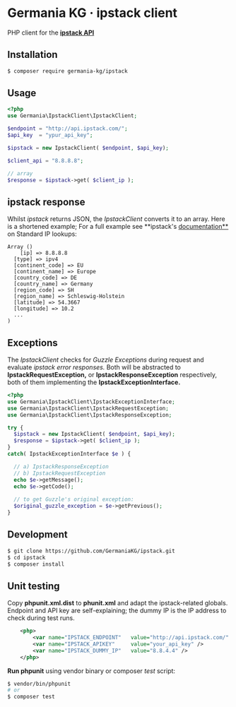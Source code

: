 # Germania KG · ipstack client

PHP client for the [**ipstack API**](https://ipstack.com/)



## Installation

```bash
$ composer require germania-kg/ipstack
```



## Usage

```php
<?php
use Germania\IpstackClient\IpstackClient;

$endpoint = "http://api.ipstack.com/";
$api_key  = "ypur_api_key";

$ipstack = new IpstackClient( $endpoint, $api_key);

$client_api = "8.8.8.8";

// array
$response = $ipstack->get( $client_ip );
```



## ipstack response

Whilst *ipstack* returns JSON, the *IpstackClient* converts it to an array. Here is a shortened example; For a full example see **ipstack's [documentation**](https://ipstack.com/documentation#standard) on Standard IP lookups: 

    Array ()
    	[ip] => 8.8.8.8
      [type] => ipv4
      [continent_code] => EU
      [continent_name] => Europe
      [country_code] => DE
      [country_name] => Germany
      [region_code] => SH
      [region_name] => Schleswig-Holstein
      [latitude] => 54.3667
      [longitude] => 10.2
      ...
    )


## Exceptions

The *IpstackClient* checks for *Guzzle Exceptions* during request and evaluate *ipstack error responses.* Both will be abstracted to **IpstackRequestException,** or **IpstackResponseException** respectively, both of them  implementing the **IpstackExceptionInterface.**

```php
<?php
use Germania\IpstackClient\IpstackExceptionInterface;
use Germania\IpstackClient\IpstackRequestException;
use Germania\IpstackClient\IpstackResponseException;

try {
  $ipstack = new IpstackClient( $endpoint, $api_key);
  $response = $ipstack->get( $client_ip );
}
catch( IpstackExceptionInterface $e ) {

  // a) IpstackResponseException
  // b) IpstackRequestException 
  echo $e->getMessage();
  echo $e->getCode();  
  
  // to get Guzzle's original exception:
  $original_guzzle_exception = $e->getPrevious();
}
```



## Development

```bash
$ git clone https://github.com/GermaniaKG/ipstack.git
$ cd ipstack
$ composer install
```



## Unit testing

Copy **phpunit.xml.dist** to **phunit.xml** and adapt the ipstack-related globals. Endpoint and API key are self-explaining; the dummy IP is the IP address to check during test runs. 

```xml
	<php>
		<var name="IPSTACK_ENDPOINT"   value="http://api.ipstack.com/" />
		<var name="IPSTACK_APIKEY"     value="your_api_key" />
		<var name="IPSTACK_DUMMY_IP"   value="8.8.4.4" />
	</php>
```

**Run phpunit** using vendor binary or composer *test* script:

```bash
$ vendor/bin/phpunit
# or
$ composer test
```

